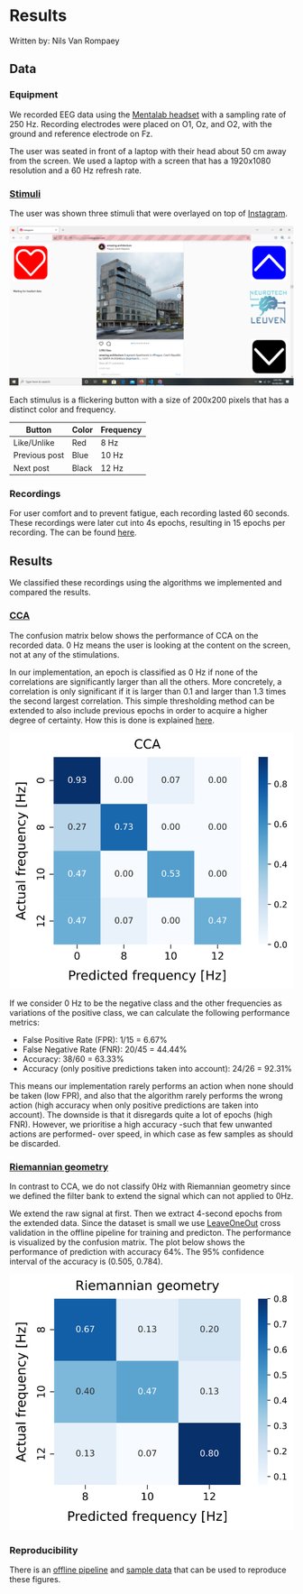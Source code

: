 # Results

Written by: Nils Van Rompaey

## Data

### Equipment

We recorded EEG data using the [Mentalab headset](../headset.md) with a sampling rate of 250 Hz. Recording electrodes were placed on O1, Oz, and O2, with the ground and reference electrode on Fz.

The user was seated in front of a laptop with their head about 50 cm away from the screen. We used a laptop with a screen that has a 1920x1080 resolution and a 60 Hz refresh rate.

### [Stimuli](../extension/stimuli.md)

The user was shown three stimuli that were overlayed on top of [Instagram](https://www.instagram.com).

![alt_text](./images/image.png "Screenshot")

Each stimulus is a flickering button with a size of 200x200 pixels that has a distinct color and frequency.

| Button        | Color | Frequency |
| ------------- | ----- | --------- |
| Like/Unlike   | Red   | 8 Hz      |
| Previous post | Blue  | 10 Hz     |
| Next post     | Black | 12 Hz     |



### Recordings

For user comfort and to prevent fatigue, each recording lasted 60 seconds. These recordings were later cut into 4s epochs, resulting in 15 epochs per recording. The  can be found [here](sample/sample_data).

## Results

We classified these recordings using the algorithms we implemented and compared the results.

### [CCA](CCA.md)

The confusion matrix below shows the performance of CCA on the recorded data. 0 Hz means the user is looking at the content on the screen, not at any of the stimulations.

In our implementation, an epoch is classified as 0 Hz if none of the correlations are significantly larger than all the others.
More concretely, a correlation is only significant if it is larger than 0.1 and larger than 1.3 times the second largest correlation. This simple thresholding method can be extended to also include previous epochs in order to acquire a higher degree of certainty. How this is done is explained [here](thresholding.md).

![alt_text](./images/CCA_4s.svg "Confusion matrix of CCA")

If we consider 0 Hz to be the negative class and the other frequencies as variations of the positive class, we can calculate the following performance metrics:

- False Positive Rate (FPR): 1/15 = 6.67%
- False Negative Rate (FNR): 20/45 = 44.44%
- Accuracy: 38/60 = 63.33%
- Accuracy (only positive predictions taken into account): 24/26 = 92.31%

This means our implementation rarely performs an action when none should be taken (low FPR), and also that the algorithm rarely performs the wrong action (high accuracy when only positive predictions are taken into account). The downside is that it disregards quite a lot of epochs (high FNR). However, we prioritise a high accuracy -such that few unwanted actions are performed- over speed, in which case as few samples as should be discarded.

### [Riemannian geometry](riemannian.md)

In contrast to CCA, we do not classify 0Hz with Riemannian geometry since we defined the filter bank to extend the signal which can not applied to 0Hz.

We extend the raw signal at first. Then we extract 4-second epochs from the extended data. Since the dataset is small we use [LeaveOneOut](https://scikit-learn.org/stable/modules/generated/sklearn.model_selection.LeaveOneOut.html) cross validation in the offline pipeline for training and predicton. The performance is visualized by the confusion matrix. The plot below shows the performance of prediction with accuracy 64%. The 95% confidence interval of the accuracy is (0.505, 0.784).

![alt text](./images/Riemannian_4s.svg "Confusion matrix of Riemannian geometry")

### Reproducibility

There is an [offline pipeline](sample/offline_pipeline) and [sample data](sample/sample_data) that can be used to reproduce these figures.
